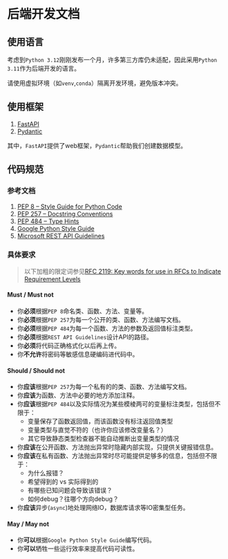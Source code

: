 # 后端开发文档

## 使用语言

考虑到`Python 3.12`刚刚发布一个月，许多第三方库仍未适配，因此采用`Python 3.11`作为后端开发的语言。

请使用虚拟环境（如`venv`,`conda`）隔离开发环境，避免版本冲突。

## 使用框架

1. [FastAPI](https://fastapi.tiangolo.com/tutorial/)
2. [Pydantic](https://docs.pydantic.dev/latest/)

其中，`FastAPI`提供了web框架，`Pydantic`帮助我们创建数据模型。

## 代码规范

### 参考文档

1. [PEP 8 – Style Guide for Python Code](https://peps.python.org/pep-0008/)
2. [PEP 257 – Docstring Conventions](https://peps.python.org/pep-0257/)
3. [PEP 484 – Type Hints](https://peps.python.org/pep-0484/)
4. [Google Python Style Guide](https://google.github.io/styleguide/pyguide.html)
5. [Microsoft REST API Guidelines](https://github.com/microsoft/api-guidelines)

### 具体要求

> 以下加粗的限定词参见[RFC 2119: Key words for use in RFCs to Indicate Requirement Levels](https://www.rfc-editor.org/rfc/rfc2119)

#### Must / Must not

- 你**必须**根据`PEP 8`命名类、函数、方法、变量等。
- 你**必须**根据`PEP 257`为每一个公开的类、函数、方法编写文档。
- 你**必须**根据`PEP 484`为每一个函数、方法的参数及返回值标注类型。
- 你**必须**根据`REST API Guidelines`设计API的路径。
- 你**必须**将代码正确格式化以后再上传。
- 你**不允许**将密码等敏感信息硬编码进代码中。

#### Should / Should not

- 你**应该**根据`PEP 257`为每一个私有的的类、函数、方法编写文档。
- 你**应该**为函数、方法中必要的地方添加注释。
- 你**应该**根据`PEP 484`以及实际情况为某些模棱两可的变量标注类型，包括但不限于：
  - 变量保存了函数返回值，而该函数没有标注返回值类型
  - 变量类型与直觉不符的（也许你应该修改变量名？）
  - 其它导致静态类型检查器不能自动推断出变量类型的情况
- 你**应该**在公开函数、方法抛出异常时隐藏内部实现，只提供关键报错信息。
- 你**应该**在私有函数、方法抛出异常时尽可能提供足够多的信息，包括但不限于：
  - 为什么报错？
  - 希望得到的 vs 实际得到的
  - 有哪些已知问题会导致该错误？
  - 如何debug？往哪个方向debug？
- 你**应该**异步(`async`)地处理网络IO，数据库请求等IO密集型任务。

#### May / May not

- 你**可以**根据`Google Python Style Guide`编写代码。
- 你**可以**牺牲一些运行效率来提高代码可读性。
